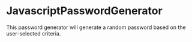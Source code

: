 # JavascriptPasswordGenerator
This password generator will generate a random password based on the user-selected criteria.
